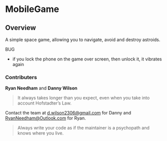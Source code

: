 # MobileGame

## Overview
A simple space game, allowing you to navigate, avoid and destroy astroids.

BUG
 - if you lock the phone on the game over screen, then unlock it, it vibrates again

### Contributers 
__Ryan Needham__ and __Danny Wilson__

> It always takes longer than you expect, even when you take into account Hofstadter’s Law.

Contact the team at <d.wilson2306@gmail.com> for Danny and <RyanNeedham@Outlook.com> for Ryan.

> Always write your code as if the maintainer is a psychopath and knows where you live.
